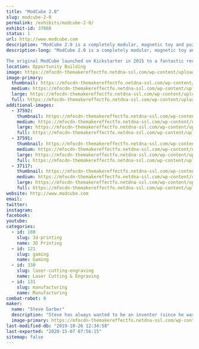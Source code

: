 ```yaml
---
title: "ModCube 2.0"
slug: modcube-2-0
permalink: /exhibits/modcube-2-0/
exhibit-id: 37068
status: 1
url: http://www.modcube.com
description: "ModCube 2.0 is a completely modular, magnetic toy and puzzle system for \"kids\" of all ages! Allowing you to change both the faces of each cube, and the position of the cubes relative to one another, the puzzling possibilities are nearly endless."
description-long: "ModCube 2.0 is a completely modular, magnetic toy and puzzle system for \"kids\" of all ages! Allowing you to change both the faces of each cube, and the position of the cubes relative to one another, the puzzling and gaming possibilities are nearly endless. Check out our video below to see it in action!!

The original ModCube launched on Kickstarter in 2015 to a fantastic reception, and ever since delivering on that project we've been hard at work figuring out how to make it even better. The final result of all that work (ModCube 2.0!) will be revealed for the very first time at Orlando Maker Faire! Come check out our booth to snag some free Makerfaire swag (Makey magnets!), and to try out our new puzzles before we launch later this year."
location: Opportunity Building
image: https://mfocdn-themakereffectfo.netdna-ssl.com/wp-content/uploads/2019/08/ModCube-Translucent.jpg
image-primary:
  thumbnail: https://mfocdn-themakereffectfo.netdna-ssl.com/wp-content/uploads/2019/08/ModCube-Translucent-150x150.jpg
  medium: https://mfocdn-themakereffectfo.netdna-ssl.com/wp-content/uploads/2019/08/ModCube-Translucent-225x300.jpg
  large: https://mfocdn-themakereffectfo.netdna-ssl.com/wp-content/uploads/2019/08/ModCube-Translucent.jpg
  full: https://mfocdn-themakereffectfo.netdna-ssl.com/wp-content/uploads/2019/08/ModCube-Translucent.jpg
additional-images:
  - 37592:
    thumbnail: https://mfocdn-themakereffectfo.netdna-ssl.com/wp-content/uploads/2019/09/ModCube_Crew_2015-150x150.jpg
    medium: https://mfocdn-themakereffectfo.netdna-ssl.com/wp-content/uploads/2019/09/ModCube_Crew_2015-300x189.jpg
    large: https://mfocdn-themakereffectfo.netdna-ssl.com/wp-content/uploads/2019/09/ModCube_Crew_2015.jpg
    full: https://mfocdn-themakereffectfo.netdna-ssl.com/wp-content/uploads/2019/09/ModCube_Crew_2015.jpg
  - 37591:
    thumbnail: https://mfocdn-themakereffectfo.netdna-ssl.com/wp-content/uploads/2019/09/Maker-Faire-Freebies-Resized-150x150.jpg
    medium: https://mfocdn-themakereffectfo.netdna-ssl.com/wp-content/uploads/2019/09/Maker-Faire-Freebies-Resized-300x225.jpg
    large: https://mfocdn-themakereffectfo.netdna-ssl.com/wp-content/uploads/2019/09/Maker-Faire-Freebies-Resized.jpg
    full: https://mfocdn-themakereffectfo.netdna-ssl.com/wp-content/uploads/2019/09/Maker-Faire-Freebies-Resized.jpg
  - 37117:
    thumbnail: https://mfocdn-themakereffectfo.netdna-ssl.com/wp-content/uploads/2019/08/ModCube-Physical-Prototype-BW-150x150.png
    medium: https://mfocdn-themakereffectfo.netdna-ssl.com/wp-content/uploads/2019/08/ModCube-Physical-Prototype-BW-290x300.png
    large: https://mfocdn-themakereffectfo.netdna-ssl.com/wp-content/uploads/2019/08/ModCube-Physical-Prototype-BW.png
    full: https://mfocdn-themakereffectfo.netdna-ssl.com/wp-content/uploads/2019/08/ModCube-Physical-Prototype-BW.png
website: http://www.modcube.com
email: 
twitter: 
instagram: 
facebook: 
youtube: 
categories:
  - id: 108
    slug: 3d-printing
    name: 3D Printing
  - id: 121
    slug: gaming
    name: Gaming
  - id: 330
    slug: laser-cutting-engraving
    name: Laser Cutting & Engraving
  - id: 131
    slug: manufacturing
    name: Manufacturing
combat-robot: 0
maker:
  name: "Steve Garber"
  description: "Steve has always wanted to be an inventor (since he was 5 years old!), and grew up constantly taking things apart and (sometimes) successfully putting them back together. After graduating with a degree in mechanical engineering, his basement became a bit of a mad science lab as he built a 3D printer, then brought in a laser cutter (exhausting through the dryer vent!). He began using them to create all sorts of crazy things, and in 2015 launched the ModCube via Kickstarter to an extremely positive reception - ending up producing tens of thousands of ModCubes, and hundreds of thousands of tokens! Now, after several years secretly beavering away on design and prototyping in \"the lab\", he is ready to show the world the new ModCube 2.0!"
  image-primary: https://mfocdn-themakereffectfo.netdna-ssl.com/wp-content/uploads/2019/08/SteveGarberMakerProfilePic3-1-200x300.png
last-modified-db: "2019-10-26 12:34:58"
last-exported: "2020-15-07 07:56:15"
sitemap: false
---
```

